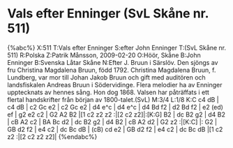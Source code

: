 # Vals efter Enninger (SvL Skåne nr. 511)

{%abc%}
X:511
T:Vals efter Enninger
S:efter John Enninger
T:(SvL Skåne nr. 511)
R:Polska
Z:Patrik Månsson, 2009-02-20
O:Höör, Skåne
B:John Enninger
B:Svenska Låtar Skåne
N:Efter J. Bruun i Särslöv. Den sjöngs av fru Christina Magdalena Bruun, född 1792. Christina Magdalena Bruun, f. Lundberg, var mor till Johan Jakob Bruun och gift med auditören och landsfiskalen Andreas Bruun i Södervidinge. Flera melodier ha av Enninger upptecknats av hennes sång. Hon dog 1868. Valsen har påträffats i ett flertal handskrifter från början av 1800-talet.(SvL)
M:3/4
L:1/8
K:C
c4 dB | c4 dB | c2 Gc e2 | c2 Gc e2 | d4 e^c |
d4 e^c | d4 Bd f2 | d2 Bd f2 | e2 (ed) ef | g2 e2 c2 |
G2 A2 B2 |[1 c2 z2 z2 :|[2 c2 z2]|:[K:G] B2 | dc B2 g2 | d4 B2 |
cB A2 c2 | BA Bc d2 | dc B2 g2 | d4 B2 | cB A2 d2 | G2 z2 :|[K:C]
|: G2 | GB d2 f2 | e4 c2 | dc Bc dB | (cB) cd e2 |
GB d2 f2 | e4 c2 | dc Bc dB |[1 c2 z2 :|[2 c2 z2 z2]|
{%endabc%}
